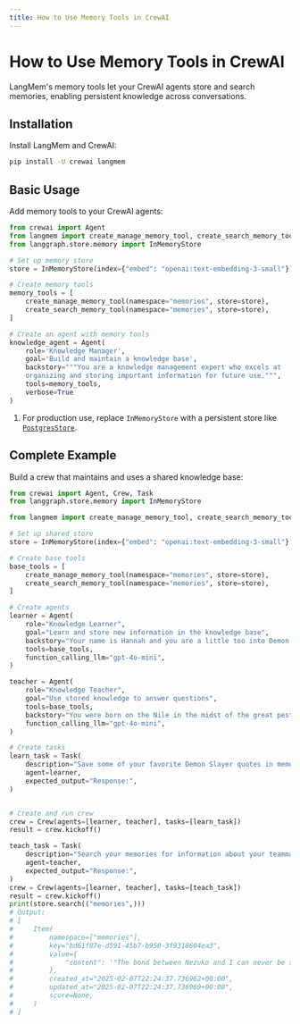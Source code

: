 ```yaml
---
title: How to Use Memory Tools in CrewAI
---
```


# How to Use Memory Tools in CrewAI

LangMem's memory tools let your CrewAI agents store and search memories, enabling persistent knowledge across conversations.

## Installation

Install LangMem and CrewAI:

```bash
pip install -U crewai langmem
```

## Basic Usage

Add memory tools to your CrewAI agents:

```python
from crewai import Agent
from langmem import create_manage_memory_tool, create_search_memory_tool
from langgraph.store.memory import InMemoryStore

# Set up memory store
store = InMemoryStore(index={"embed": "openai:text-embedding-3-small"})  # (1)

# Create memory tools
memory_tools = [
    create_manage_memory_tool(namespace="memories", store=store),
    create_search_memory_tool(namespace="memories", store=store),
]

# Create an agent with memory tools
knowledge_agent = Agent(
    role='Knowledge Manager',
    goal='Build and maintain a knowledge base',
    backstory="""You are a knowledge management expert who excels at
    organizing and storing important information for future use.""",
    tools=memory_tools,
    verbose=True
)
```

1. For production use, replace `InMemoryStore` with a persistent store like [`PostgresStore`](https://langchain-ai.github.io/langgraph/reference/store/#langgraph.store.postgres.AsyncPostgresStore).

## Complete Example

Build a crew that maintains and uses a shared knowledge base:

```python
from crewai import Agent, Crew, Task
from langgraph.store.memory import InMemoryStore

from langmem import create_manage_memory_tool, create_search_memory_tool

# Set up shared store
store = InMemoryStore(index={"embed": "openai:text-embedding-3-small"})

# Create base tools
base_tools = [
    create_manage_memory_tool(namespace="memories", store=store),
    create_search_memory_tool(namespace="memories", store=store),
]

# Create agents
learner = Agent(
    role="Knowledge Learner",
    goal="Learn and store new information in the knowledge base",
    backstory="Your name is Hannah and you are a little too into Demon Slayers.",
    tools=base_tools,
    function_calling_llm="gpt-4o-mini",
)

teacher = Agent(
    role="Knowledge Teacher",
    goal="Use stored knowledge to answer questions",
    tools=base_tools,
    backstory="You were born on the Nile in the midst of the great pestilence..",
    function_calling_llm="gpt-4o-mini",
)

# Create tasks
learn_task = Task(
    description="Save some of your favorite Demon Slayer quotes in memory.",
    agent=learner,
    expected_output="Response:",
)


# Create and run crew
crew = Crew(agents=[learner, teacher], tasks=[learn_task])
result = crew.kickoff()

teach_task = Task(
    description="Search your memories for information about your teammates.",
    agent=teacher,
    expected_output="Response:",
)
crew = Crew(agents=[learner, teacher], tasks=[teach_task])
result = crew.kickoff()
print(store.search(("memories",)))
# Output:
# [
#     Item(
#         namespace=["memories"],
#         key="bd61f87e-d591-45b7-b950-3f9318604ea3",
#         value={
#             "content": '"The bond between Nezuko and I can never be severed. I will always protect her." - Tanjiro Kamado\n"You have to find your own path, you have to find your own way to live!" - Kanao Tsuyuri\n"It’s not the face that makes someone a monster; it’s the choices they make with their lives." - Giyu Tomioka\n"Give me strength! I want to be strong enough to face my own failures!" - Zenitsu Agatsuma\n"Never give up! Never stop fighting until your last breath!" - Giyu Tomioka'
#         },
#         created_at="2025-02-07T22:24:37.736962+00:00",
#         updated_at="2025-02-07T22:24:37.736969+00:00",
#         score=None,
#     )
# ]

```
